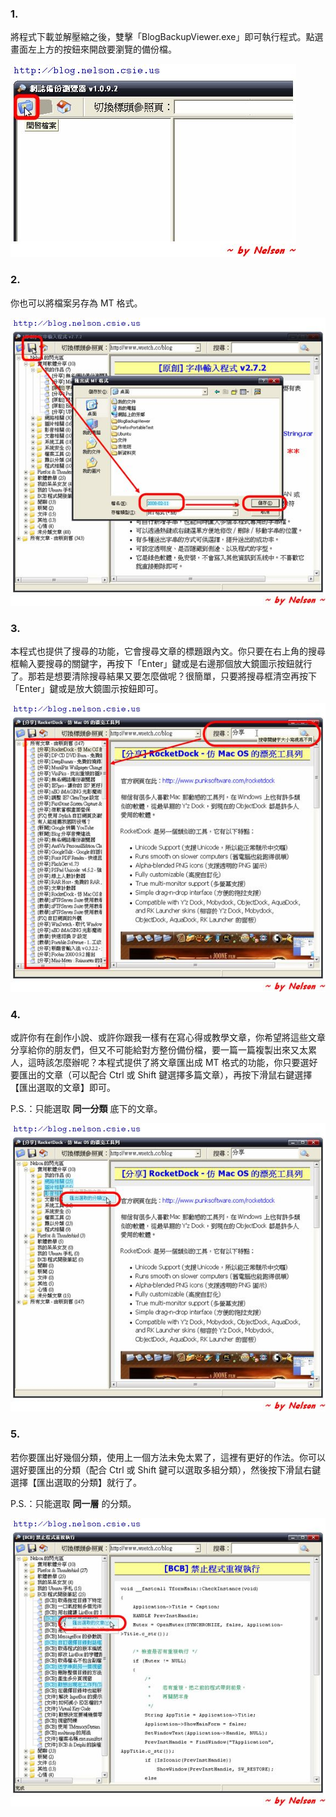 ### 1.
將程式下載並解壓縮之後，雙擊「BlogBackupViewer.exe」即可執行程式。點選畫面左上方的按鈕來開啟要瀏覽的備份檔。

![image](./Images/01.jpg)

### 2.
你也可以將檔案另存為 MT 格式。

![image](./Images/02.jpg)

### 3.
本程式也提供了搜尋的功能，它會搜尋文章的標題跟內文。你只要在右上角的搜尋框輸入要搜尋的關鍵字，再按下「Enter」鍵或是右邊那個放大鏡圖示按鈕就行了。那若是想要清除搜尋結果又要怎麼做呢？很簡單，只要將搜尋框清空再按下「Enter」鍵或是放大鏡圖示按鈕即可。

![image](./Images/03.jpg)

### 4.
或許你有在創作小說、或許你跟我一樣有在寫心得或教學文章，你希望將這些文章分享給你的朋友們，但又不可能給對方整份備份檔，要一篇一篇複製出來又太累人，這時該怎麼辦呢？本程式提供了將文章匯出成 MT 格式的功能，你只要選好要匯出的文章（可以配合 Ctrl 或 Shift 鍵選擇多篇文章），再按下滑鼠右鍵選擇【匯出選取的文章】即可。

P.S.：只能選取 **同一分類** 底下的文章。

![image](./Images/04.jpg)

### 5.
若你要匯出好幾個分類，使用上一個方法未免太累了，這裡有更好的作法。你可以選好要匯出的分類（配合 Ctrl 或 Shift 鍵可以選取多組分類），然後按下滑鼠右鍵選擇【匯出選取的分類】就行了。

P.S.：只能選取 **同一層** 的分類。

![image](./Images/05.jpg)
